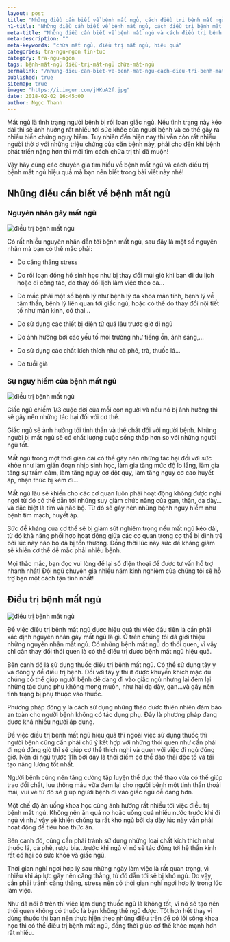 ```yaml
---
layout: post
title: "Những điều cần biết về bệnh mất ngủ, cách điều trị bệnh mất ngủ"
h1-title: "Những điều cần biết về bệnh mất ngủ, cách điều trị bệnh mất ngủ"
meta-title: "Những điều cần biết về bệnh mất ngủ và cách điều trị bệnh mất ngủ hiệu quả nhất"
meta-description: ""
meta-keywords: "chữa mất ngủ, điều trị mất ngủ, hiệu quả"
categories: tra-ngu-ngon tin-tuc
category: tra-ngu-ngon
tags: bệnh-mất-ngủ điều-trị-mất-ngủ chữa-mất-ngủ
permalink: "/nhung-dieu-can-biet-ve-benh-mat-ngu-cach-dieu-tri-benh-mat-ngu-hieu-qua.html"
published: true
sitemap: true
image: "https://i.imgur.com/jHKuA2f.jpg"
date: 2018-02-02 16:45:00
author: Ngọc Thanh
---
```


Mất ngủ là tình trạng người bệnh bị rối loạn giấc ngủ. Nếu tình trạng này kéo dài thì sẽ ảnh hưởng rất nhiều tới sức khỏe của người bệnh và có thể gây ra nhiều biến chứng nguy hiểm. Tuy nhiên đến hiện nay thì vẫn còn rất nhiều người thờ ơ với những triệu chứng của căn bệnh này, phải cho đến khi bệnh phát triển nặng hơn thì mới tìm cách chữa trị thì đã muộn!

Vậy hãy cùng các chuyên gia tìm hiểu về bệnh mất ngủ và cách điều trị bệnh mất ngủ hiệu quả mà bạn nên biết trong bài viết này nhé!

## Những điều cần biết về bệnh mất ngủ

### Nguyên nhân gây mất ngủ

<img  src="https://i.imgur.com/ro469wD.jpg" alt="điều trị bệnh mất ngủ" class="responsive-img lazy">

Có rất nhiều nguyên nhân dẫn tới bệnh mất ngủ, sau đây là một số nguyên nhân mà bạn có thể mắc phải:

+ Do căng thẳng stress

+ Do rối loạn đống hồ sinh học như bị thay đổi múi giờ khi bạn đi du lịch hoặc đi công tác, do thay đổi lịch làm việc theo ca…

+ Do mắc phải một số bệnh lý như bệnh lý đa khoa mãn tính, bệnh lý về tâm thần, bệnh lý liên quan tới giấc ngủ, hoặc có thể do thay đổi nội tiết tố như mãn kinh, có thai…

+ Do sử dụng các thiết bị điện tử quá lâu trước giờ đi ngủ

+ Do ảnh hưởng bởi các yếu tố môi trường như tiếng ồn, ánh sáng,…

+ Do sử dụng các chất kích thích như cà phê, trà, thuốc lá…

+ Do tuổi già

### Sự nguy hiểm của bệnh mất ngủ

<img  src="https://i.imgur.com/3om3RDA.jpg" alt="điều trị bệnh mất ngủ" class="image_fade responsive-img lazy">

Giấc ngủ chiếm 1/3 cuộc đời của mỗi con người và nếu nó bị ảnh hưởng thì sẽ gây nên những tác hại đối với cơ thể.

Giấc ngủ sẽ ảnh hưởng tới tinh thần và thể chất đối với người bệnh. Những người bị mất ngủ sẽ có chất lượng cuộc sống thấp hơn so với những người ngủ tốt.

Mất ngủ trong một thời gian dài có thể gây nên những tác hại đối với sức khỏe như làm gián đoạn nhịp sinh học, làm gia tăng mức độ lo lắng, làm gia tăng sự trầm cảm, làm tăng nguy cơ đột quỵ, làm tăng nguy cơ cao huyết áp, nhận thức bị kém đi…

Mất ngủ lâu sẽ khiến cho các cơ quan luôn phải hoạt động không được nghỉ ngơi từ đó có thể dẫn tới những suy giảm chức năng của gan, thận, dạ dày…và đặc biệt là tim và não bộ. Từ đó sẽ gây nên những bệnh nguy hiểm như bệnh tim mạch, huyết áp.

Sức đề kháng của cơ thể sẽ bị giảm sút nghiêm trọng nếu mất ngủ kéo dài, từ đó khả năng phối hợp hoạt động giữa các cơ quan trong cơ thể bị đình trệ bởi lúc này não bộ đã bị tổn thương. Đồng thời lúc này sức đề kháng giảm sẽ khiến cơ thể dễ mắc phải nhiều bệnh.

Mọi thắc mắc, bạn đọc vui lòng để lại số điện thoại để được tư vấn hỗ trợ nhanh nhất! Đội ngũ chuyên gia nhiều năm kinh nghiệm của chúng tôi sẽ hỗ trợ bạn một cách tận tình nhất!

## Điều trị bệnh mất ngủ

<img  src="https://i.imgur.com/Y4Ky6Mu.png" alt="điều trị bệnh mất ngủ" class="image_fade responsive-img lazy">

Để việc điều trị bệnh mất ngủ được hiệu quả thì việc đầu tiên là cần phải xác định nguyên nhân gây mất ngủ là gì. Ở trên chúng tôi đã giới thiệu những nguyên nhân mất ngủ. Có những bệnh mất ngủ do thói quen, vì vậy chỉ cần thay đổi thói quen là có thể điều trị được bệnh mất ngủ hiệu quả.

Bên cạnh đó là sử dụng thuốc điều trị bệnh mất ngủ. Có thể sử dụng tây y và đông y để điều trị bệnh. Đối với tây y thì ít được khuyến khích mặc dù chúng có thể giúp người bệnh dễ dàng đi vào giấc ngủ nhưng lại đem lại những tác dụng phụ không mong muốn, như hại dạ dày, gan…và gây nên tình trạng bị phụ thuộc vào thuốc.

Phương pháp đông y là cách sử dụng những thảo dược thiên nhiên đảm bảo an toàn cho người bệnh không có tác dụng phụ. Đây là phương pháp đang được khá nhiều người áp dụng.

Để việc điều trị bệnh mất ngủ hiệu quả thì ngoài việc sử dụng thuốc thì người bệnh cũng cần phải chú ý kết hợp với những thói quen như cần phải đi ngủ đúng giờ thì sẽ giúp cơ thể thích nghi và quen với việc đi ngủ đúng giờ. Nên đi ngủ trước 11h bởi đây là thời điểm cơ thể đào thải độc tố và tái tạo năng lượng tốt nhất.

Người bệnh cũng nên tăng cường tập luyện thể dục thể thao vừa có thể giúp trao đổi chất, lưu thông máu vừa đem lại cho người bệnh một tinh thần thoải mái, vui vẻ từ đó sẽ giúp người bệnh đi vào giấc ngủ dễ dàng hơn.

Một chế độ ăn uống khoa học cũng ảnh hưởng rất nhiều tới việc điều trị bệnh mất ngủ. Không nên ăn quá no hoặc uống quá nhiều nước trước khi đi ngủ vì như vậy sẽ khiến chúng ta rất khó ngủ bởi dạ dày lúc này vẫn phải hoạt động để tiêu hóa thức ăn.

Bên cạnh đó, cũng cần phải tránh sử dụng những loại chất kích thích như thuốc lá, cà phê, rượu bia…trước khi ngủ vì nó sẽ tác động tới hệ thần kinh rất có hại có sức khỏe và giấc ngủ.

Thời gian nghỉ ngơi hợp lý sau những ngày làm việc là rất quan trọng, vì nhiều khi áp lực gây nên căng thẳng, từ đó dẫn tới sẽ bị khó ngủ. Do vậy, cần phải tránh căng thẳng, stress nên có thời gian nghỉ ngơi hợp lý trong lúc làm việc.

Như đã nói ở trên thì việc lạm dụng thuốc ngủ là không tốt, vì nó sẽ tạo nên thói quen không có thuốc là bạn không thể ngủ được. Tốt hơn hết thay vì dùng thuốc thì bạn nên thực hiện theo những điều trên để có lối sống khoa học thì có thể điều trị bệnh mất ngủ, đồng thời giúp cơ thể khỏe mạnh hơn rất nhiều.
